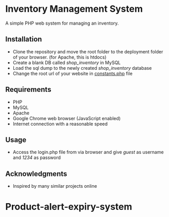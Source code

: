 # Inventory Management System

A simple PHP web system for managing an inventory.  
  

## Installation
* Clone the repository and move the root folder to the deployment folder of your browser. (for Apache, this is htdocs)
* Create a blank DB called *shop_inventory* in MySQL
* Load the sql dump to the newly created _shop_inventory_ database
* Change the root url of your website in [constants.php](inc/config/constants.php) file

## Requirements
* PHP
* MySQL
* Apache
* Google Chrome web browser (JavaScript enabled)
* Internet connection with a reasonable speed

## Usage
* Access the login.php file from via browser and give _guest_ as username and _1234_ as password


## Acknowledgments
* Inspired by many similar projects online
# Product-alert-expiry-system
